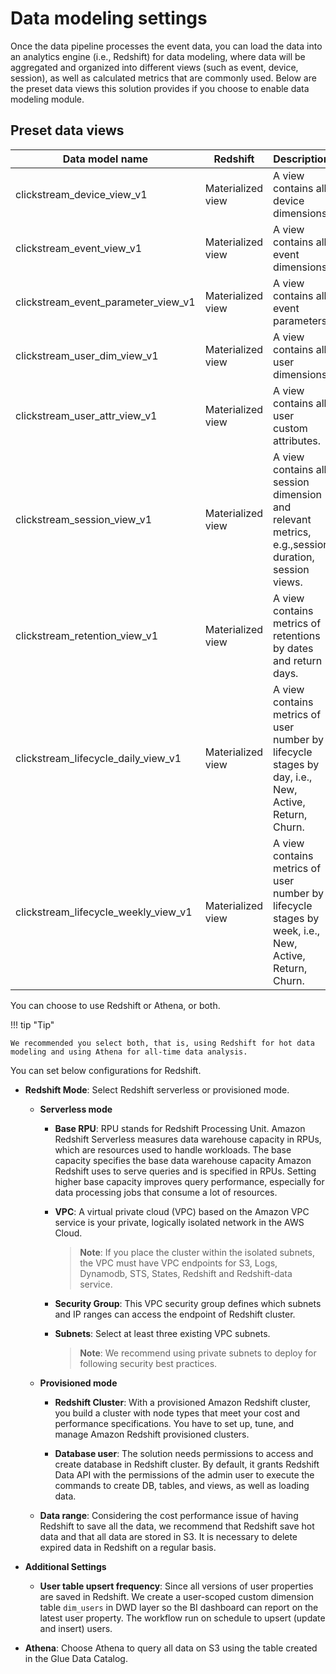 # Data modeling settings
Once the data pipeline processes the event data, you can load the data into an analytics engine (i.e., Redshift) for data modeling, where data will be aggregated and organized into different views (such as event, device, session), as well as calculated metrics that are commonly used. Below are the preset data views this solution provides if you choose to enable data modeling module. 

## Preset data views
| Data model name                 | Redshift | Description                                                                  |
|-----------------------------|-----------|----------------------------------------------------------------------|
| clickstream_device_view_v1    | Materialized view    | A view contains all device dimensions.                     |
| clickstream_event_view_v1    | Materialized view    | A view contains all event dimensions      |
| clickstream_event_parameter_view_v1    | Materialized view      | A view contains all event parameters.        |
| clickstream_user_dim_view_v1    | Materialized view     | A view contains all user dimensions.                     |
| clickstream_user_attr_view_v1    | Materialized view      | A view contains all user custom attributes.        |
| clickstream_session_view_v1    | Materialized view     | A view contains all session dimension and relevant metrics, e.g.,session duration, session views.        |
| clickstream_retention_view_v1    | Materialized view      | A view contains metrics of retentions by dates and return days.        |
| clickstream_lifecycle_daily_view_v1    | Materialized view    | A view contains metrics of user number by lifecycle stages by day, i.e., New, Active, Return, Churn.        |
| clickstream_lifecycle_weekly_view_v1    | Materialized view    | A view contains metrics of user number by lifecycle stages by week, i.e., New, Active, Return, Churn.        |

You can choose to use Redshift or Athena, or both. 

!!! tip "Tip"

    We recommended you select both, that is, using Redshift for hot data modeling and using Athena for all-time data analysis.

You can set below configurations for Redshift.  

  * **Redshift Mode**: Select Redshift serverless or provisioned mode.

    * **Serverless mode**

        * **Base RPU**: RPU stands for Redshift Processing Unit. Amazon Redshift Serverless measures data warehouse capacity in RPUs, which are resources used to handle workloads. The base capacity specifies the base data warehouse capacity Amazon Redshift uses to serve queries and is specified in RPUs. Setting higher base capacity improves query performance, especially for data processing jobs that consume a lot of resources.

        * **VPC**: A virtual private cloud (VPC) based on the Amazon VPC service is your private, logically isolated network in the AWS Cloud.

            > **Note**: If you place the cluster within the isolated subnets, the VPC must have VPC endpoints for S3, Logs, Dynamodb, STS, States, Redshift and Redshift-data service.

        * **Security Group**: This VPC security group defines which subnets and IP ranges can access the endpoint of Redshift cluster.

        * **Subnets**: Select at least three existing VPC subnets.

            > **Note**: We recommend using private subnets to deploy for following security best practices.

    * **Provisioned mode**

        * **Redshift Cluster**: With a provisioned Amazon Redshift cluster, you build a cluster with node types that meet your cost and performance specifications. You have to set up, tune, and manage Amazon Redshift provisioned clusters.

        * **Database user**: The solution needs permissions to access and create database in Redshift cluster. By default, it grants Redshift Data API with the permissions of the admin user to execute the commands to create DB, tables, and views, as well as loading data.

    * **Data range**: Considering the cost performance issue of having Redshift to save all the data, we recommend that Redshift save hot data and that all data are stored in S3. It is necessary to delete expired data in Redshift on a regular basis.

* **Additional Settings**

    * **User table upsert frequency**: Since all versions of user properties are saved in Redshift. We create a user-scoped custom dimension table `dim_users` in DWD layer so the BI dashboard can report on the latest user property. The workflow run on schedule to upsert (update and insert) users.

* **Athena**: Choose Athena to query all data on S3 using the table created in the Glue Data Catalog.
